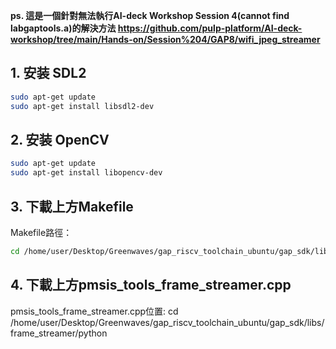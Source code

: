 **ps. 這是一個針對無法執行AI-deck Workshop Session 4(cannot find labgaptools.a)的解決方法 
https://github.com/pulp-platform/AI-deck-workshop/tree/main/Hands-on/Session%204/GAP8/wifi_jpeg_streamer**

## 1. 安装 SDL2
```bash
sudo apt-get update
sudo apt-get install libsdl2-dev
```
## 2. 安装 OpenCV
```bash
sudo apt-get update
sudo apt-get install libopencv-dev
```
## 3. 下載上方Makefile
Makefile路徑：
```bash
cd /home/user/Desktop/Greenwaves/gap_riscv_toolchain_ubuntu/gap_sdk/libs/frame_streamer
```
## 4. 下載上方pmsis_tools_frame_streamer.cpp
pmsis_tools_frame_streamer.cpp位置:
cd /home/user/Desktop/Greenwaves/gap_riscv_toolchain_ubuntu/gap_sdk/libs/frame_streamer/python
